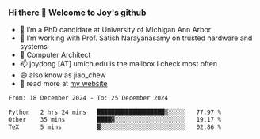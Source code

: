 ### Hi there 👋 Welcome to Joy's github

- 🔭 I’m a PhD candidate at University of Michigan Ann Arbor
- 🌱 I’m working with Prof. Satish Narayanasamy on trusted hardware and systems
- 👯 Computer Architect
- 📫 joydong [AT] umich.edu is the mailbox I check most often
- 😄 also know as jiao_chew
- 💬 read more at [my website](https://joydddd.github.io/)
<!--START_SECTION:waka-->

```txt
From: 18 December 2024 - To: 25 December 2024

Python   2 hrs 24 mins   ███████████████████▒░░░░░   77.97 %
Other    35 mins         ████▓░░░░░░░░░░░░░░░░░░░░   19.17 %
TeX      5 mins          ▓░░░░░░░░░░░░░░░░░░░░░░░░   02.86 %
```

<!--END_SECTION:waka-->
